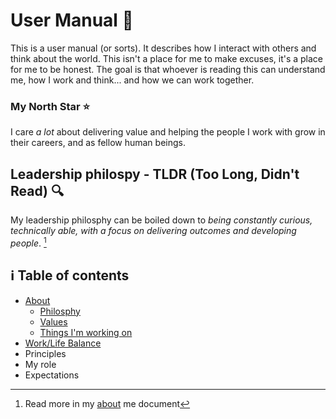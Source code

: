 # User Manual 📖
This is a user manual (or sorts). It describes how I interact with others and think about the world. This isn't a place for me to make excuses, it's a place for me to be honest. The goal is that whoever is reading this can understand me, how I work and think... and how we can work together.  

### My North Star ⭐ 
I care _a lot_ about delivering value and helping the people I work with grow in their careers, and as fellow human beings. 

## Leadership philospy - TLDR (Too Long, Didn't Read) 🔍
My leadership philosphy can be boiled down to _being constantly curious, technically able, with a focus on delivering outcomes and developing people_. [^1]
[^1]: Read more in my [about](https://github.com/jahewett/manager-docs/blob/main/docs/about.md#my-philosphy) me document


##  ℹ️ Table of contents
- [About](https://github.com/jahewett/manager-docs/blob/main/docs/about.md)
  - [Philosphy](https://github.com/jahewett/manager-docs/blob/main/docs/about.md)
  - [Values](https://github.com/jahewett/manager-docs/blob/main/docs/about.md#what-do-i-value)
  - [Things I'm working on](https://github.com/jahewett/manager-docs/blob/main/docs/about.md#things-im-trying-to-get-better-at)
- [Work/Life Balance](https://github.com/jahewett/manager-docs/blob/main/docs/work-life-balance.md)
- Principles
- My role
- Expectations

